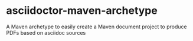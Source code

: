 asciidoctor-maven-archetype
===========================

A Maven archetype to easily create a Maven document project to produce PDFs based on asciidoc sources
